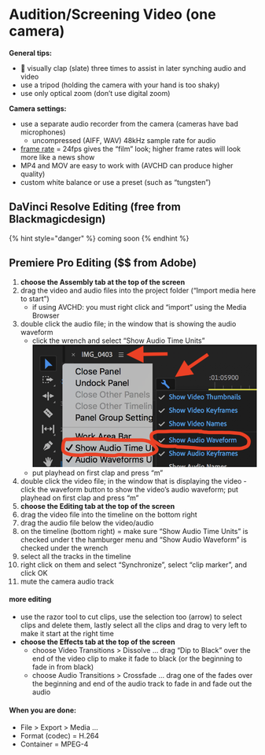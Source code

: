 # Audition/Screening Video \(one camera\)

**General tips:**

* 👏 visually clap \(slate\) three times to assist in later synching audio and video
* use a tripod \(holding the camera with your hand is too shaky\)
* use only optical zoom \(don’t use digital zoom\)

**Camera settings:**

* use a separate audio recorder from the camera \(cameras have bad microphones\)
  * uncompressed \(AIFF, WAV\) 48kHz sample rate for audio
* [frame rate](https://www.diyphotography.net/learn-choose-best-frame-rate-videos-just-10-minutes/) = 24fps gives the “film” look; higher frame rates will look more like a news show 
* MP4 and MOV are easy to work with \(AVCHD can produce higher quality\)
* custom white balance or use a preset \(such as “tungsten”\)

## DaVinci Resolve Editing \(free from Blackmagicdesign\)

{% hint style="danger" %}
coming soon
{% endhint %}

## **Premiere Pro Editing** \($$ from Adobe\)

1. **choose the Assembly tab at the top of the screen**
2. drag the video and audio files into the project folder \(“Import media here to start”\)
   * if using AVCHD: you must right click and “import” using the Media Browser
3. double click the audio file; in the window that is showing the audio waveform
   * click the wrench and select “Show Audio Time Units” ![](../../.gitbook/assets/asdf-55.png)
   * put playhead on first clap and press “m”
4. double click the video file; in the window that is displaying the video - click the waveform button to show the video’s audio waveform; put playhead on first clap and press “m”
5. **choose the Editing tab at the top of the screen**
6. drag the video file into the timeline on the bottom right 
7. drag the audio file below the video/audio
8. on the timeline \(bottom right\) = make sure “Show Audio Time Units” is checked under t the hamburger menu and “Show Audio Waveform” is checked under the wrench
9. select all the tracks in the timeline
10. right click on them and select “Synchronize”, select “clip marker”, and click OK
11. mute the camera audio track

#### **more editing**

* use the razor tool to cut clips, use the selection too \(arrow\) to select clips and delete them, lastly select all the clips and drag to very left to make it start at the right time
* **choose the Effects tab at the top of the screen**
  * choose Video Transitions &gt; Dissolve … drag “Dip to Black” over the end of the video clip to make it fade to black \(or the beginning to fade in from black\)
  * choose Audio Transitions &gt; Crossfade … drag one of the fades over the beginning and end of the audio track to fade in and fade out the audio

#### **When you are done:**

* File &gt; Export &gt; Media ...
* Format \(codec\) = H.264
* Container = MPEG-4

